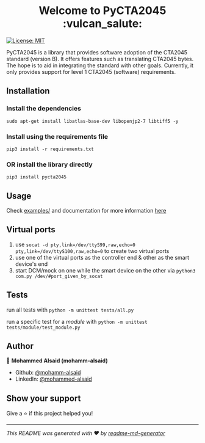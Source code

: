 <h1 align='center'>Welcome to PyCTA2045 :vulcan_salute:</h1>
<p>
    <a href="LICENSE">
        <img alt="License: MIT", src="https://img.shields.io/badge/License-MIT-yellow.svg">
    </a>
</p>

PyCTA2045 is a library that provides software adoption of the CTA2045 standard (version B). It offers features such as translating CTA2045 bytes. The hope is to aid in integrating the standard with other goals. Currently, it only provides support for level 1 CTA2045 (software) requirements. 

## Installation
### Install the dependencies
```
sudo apt-get install libatlas-base-dev libopenjp2-7 libtiff5 -y 
```
### Install using the requirements file
```
pip3 install -r requirements.txt
```
### __OR__ install the library directly
```
pip3 install pycta2045
```
## Usage

Check [examples/](examples/) and documentation for more information [here](doc/)

## Virtual ports
1. use `socat -d pty,link=/dev/ttyS99,raw,echo=0 pty,link=/dev/ttyS100,raw,echo=0` to create two virtual ports
2. use one of the virtual ports as the controller end & other as the smart device's end
3. start DCM/mock on one while the smart device on the other via `python3 com.py /dev/#port_given_by_socat`

## Tests
run all tests with `python -m unittest tests/all.py`

run a specific test for a _module_ with `python -m unittest tests/module/test_module.py`

## Author

👤 **Mohammed Alsaid (mohamm-alsaid)**

* Github: [@mohamm-alsaid](https://github.com/mohamm-alsaid)
* LinkedIn: [@mohammed-alsaid](https://linkedin.com/in/mohammed-alsaid)

## Show your support

Give a ⭐️ if this project helped you!


***
_This README was generated with ❤️ by [readme-md-generator](https://github.com/kefranabg/readme-md-generator)_